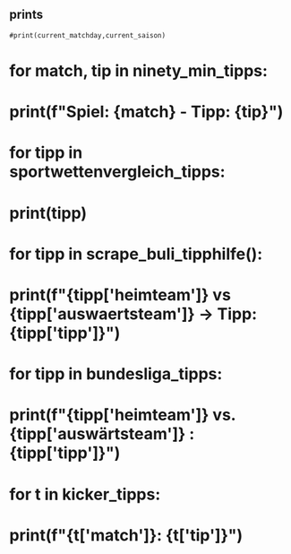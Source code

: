 prints
------

    #print(current_matchday,current_saison)

#    for match, tip in ninety_min_tipps:
#        print(f"Spiel: {match} - Tipp: {tip}")


#    for tipp in sportwettenvergleich_tipps:
#        print(tipp)
    
#    for tipp in scrape_buli_tipphilfe():
#        print(f"{tipp['heimteam']} vs {tipp['auswaertsteam']} -> Tipp: {tipp['tipp']}")

#    for tipp in bundesliga_tipps:
#                print(f"{tipp['heimteam']} vs. {tipp['auswärtsteam']} : {tipp['tipp']}")

#    for t in kicker_tipps:
#        print(f"{t['match']}: {t['tip']}")